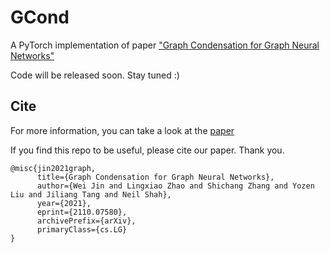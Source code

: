 # GCond
A PyTorch implementation of paper ["Graph Condensation for Graph Neural Networks"](https://arxiv.org/abs/2110.07580)



Code will be released soon. Stay tuned :)




## Cite
For more information, you can take a look at the [paper](https://arxiv.org/abs/2110.07580)

If you find this repo to be useful, please cite our paper. Thank you.
```
@misc{jin2021graph,
      title={Graph Condensation for Graph Neural Networks}, 
      author={Wei Jin and Lingxiao Zhao and Shichang Zhang and Yozen Liu and Jiliang Tang and Neil Shah},
      year={2021},
      eprint={2110.07580},
      archivePrefix={arXiv},
      primaryClass={cs.LG}
}
```






